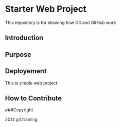 # Starter Web Project

This repository is for showing how Git and GitHub work

## Introduction

## Purpose

## Deployement
 
 This is simple web project

## How to Contribute

###Copyright

2014 git.training